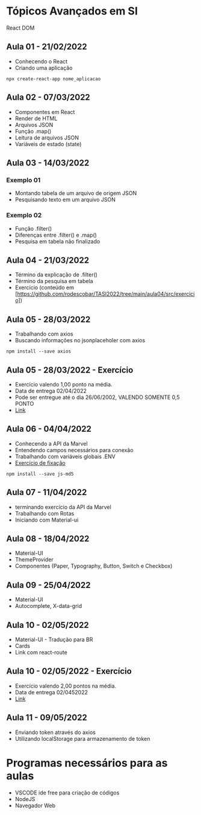 
# Tópicos Avançados em SI

React DOM

## Aula 01 - 21/02/2022
- Conhecendo o React
- Criando uma aplicação
```
npx create-react-app nome_aplicacao
```

## Aula 02 - 07/03/2022
- Componentes em React
- Render de HTML
- Arquivos JSON
- Função .map()
- Leitura de arquivos JSON
- Variáveis de estado (state)

## Aula 03 - 14/03/2022
### Exemplo 01
- Montando tabela de um arquivo de origem JSON
- Pesquisando texto em um arquivo JSON

### Exemplo 02
- Função .filter()
- Diferenças entre .filter() e .map()
- Pesquisa em tabela não finalizado

## Aula 04 - 21/03/2022
- Término da explicação de .filter()
- Término da pesquisa em tabela
- Exercício (conteúdo em [https://github.com/rodescobar/TASI2022/tree/main/aula04/src/exercicio])

## Aula 05 - 28/03/2022
- Trabalhando com axios
- Buscando informações no jsonplaceholer com axios

```
npm install --save axios
```

## Aula 05 - 28/03/2022 - Exercício
- Exercício valendo 1,00 ponto na média.
- Data de entrega 02/04/2022
- Pode ser entregue até o dia 26/06/2002, VALENDO SOMENTE 0,5 PONTO
- [Link](https://github.com/rodescobar/TASI2022/tree/main/aula05-Exercicio)

## Aula 06 - 04/04/2022
- Conhecendo a API da Marvel
- Entendendo campos necessários para conexão
- Trabalhando com variáveis globais .ENV
- [Exercício de fixação](https://github.com/rodescobar/TASI2022/tree/main/aula06)
```
npm install --save js-md5
```

## Aula 07 - 11/04/2022
- terminando exercício da API da Marvel
- Trabalhando com Rotas
- Iniciando com Material-ui

## Aula 08 - 18/04/2022
- Material-UI
- ThemeProvider
- Componentes (Paper, Typography, Button, Switch e Checkbox)

## Aula 09 - 25/04/2022
- Material-UI
- Autocomplete, X-data-grid

## Aula 10 - 02/05/2022
- Material-UI - Tradução para BR
- Cards
- Link com react-route

## Aula 10 - 02/05/2022 - Exercício
- Exercício valendo 2,00 pontos na média.
- Data de entrega 02/0452022
- [Link](https://github.com/rodescobar/TASI2022/tree/main/aula10-exercicio)

## Aula 11 - 09/05/2022
- Enviando token através do axios
- Utilizando localStorage para armazenamento de token

# Programas necessários para as aulas
- VSCODE ide free para criação de códigos
- NodeJS
- Navegador Web
